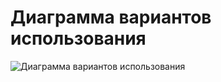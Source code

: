 # Диаграмма вариантов использования
![Диаграмма вариантов использования](../../../Images/SystemDesing/UseCase.png)
